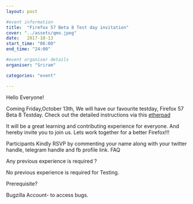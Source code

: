 ```yaml
---
layout: post

#event information
title:  "Firefox 57 Beta 8 Test day invitation"
cover: "../assets/qmo.jpeg"
date:   2017-10-13
start_time: "06:00"
end_time: "24:00"

#event organiser details
organiser: "Sriram"

categories: "event"

---
```

Hello Everyone!

Coming Friday,October 13th, We will have our favourite testday, Firefox 57 Beta 8 Testday. Check out the detailed instructions via this <a href="https://public.etherpad-mozilla.org/p/MozillaIN_QA_Firefox_57_Beta_8_Testday">etherpad</a>

It will be a great learning and contributing experience for everyone. And hereby invite you to join us. Lets work together for a better Firefox!!!

Participants Kindly RSVP by commenting your name along with your twitter handle, telegram handle and fb profile link.
FAQ

Any previous experience is required ?

No previous experience is required for Testing.

Prerequisite?

Bugzilla Account- to access bugs.
